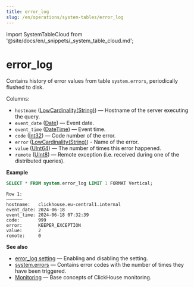 ```yaml
---
title: error_log
slug: /en/operations/system-tables/error_log
---
```

import SystemTableCloud from '@site/docs/en/_snippets/_system_table_cloud.md';

# error_log

<SystemTableCloud/>

Contains history of error values from table `system.errors`, periodically flushed to disk.

Columns:
- `hostname` ([LowCardinality(String)](../../sql-reference/data-types/string.md)) — Hostname of the server executing the query.
- `event_date` ([Date](../../sql-reference/data-types/date.md)) — Event date.
- `event_time` ([DateTime](../../sql-reference/data-types/datetime.md)) — Event time.
- `code` ([Int32](../../sql-reference/data-types/int-uint.md)) — Code number of the error.
- `error` ([LowCardinality(String)](../../sql-reference/data-types/string.md)) - Name of the error.
- `value` ([UInt64](../../sql-reference/data-types/int-uint.md)) — The number of times this error happened.
- `remote` ([UInt8](../../sql-reference/data-types/int-uint.md)) — Remote exception (i.e. received during one of the distributed queries).

**Example**

``` sql
SELECT * FROM system.error_log LIMIT 1 FORMAT Vertical;
```

``` text
Row 1:
──────
hostname:   clickhouse.eu-central1.internal
event_date: 2024-06-18
event_time: 2024-06-18 07:32:39
code:       999
error:      KEEPER_EXCEPTION
value:      2
remote:     0
```

**See also**

- [error_log setting](../../operations/server-configuration-parameters/settings.md#error_log) — Enabling and disabling the setting.
- [system.errors](../../operations/system-tables/errors.md) — Contains error codes with the number of times they have been triggered.
- [Monitoring](../../operations/monitoring.md) — Base concepts of ClickHouse monitoring.
